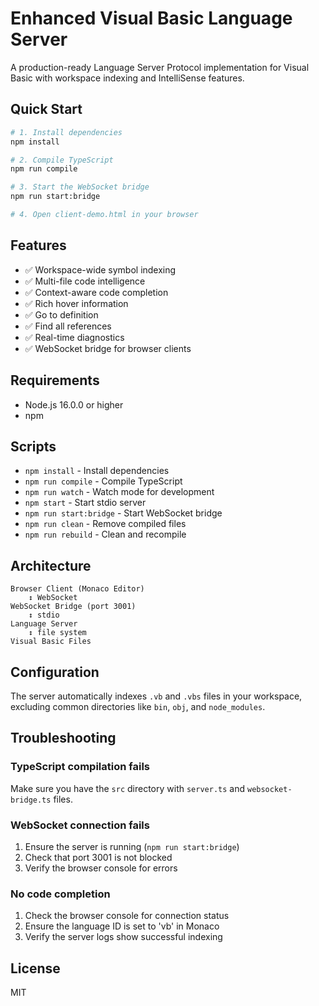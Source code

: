 # Enhanced Visual Basic Language Server

A production-ready Language Server Protocol implementation for Visual Basic with workspace indexing and IntelliSense features.

## Quick Start

```bash
# 1. Install dependencies
npm install

# 2. Compile TypeScript
npm run compile

# 3. Start the WebSocket bridge
npm run start:bridge

# 4. Open client-demo.html in your browser
```

## Features

- ✅ Workspace-wide symbol indexing
- ✅ Multi-file code intelligence
- ✅ Context-aware code completion
- ✅ Rich hover information
- ✅ Go to definition
- ✅ Find all references
- ✅ Real-time diagnostics
- ✅ WebSocket bridge for browser clients

## Requirements

- Node.js 16.0.0 or higher
- npm

## Scripts

- `npm install` - Install dependencies
- `npm run compile` - Compile TypeScript
- `npm run watch` - Watch mode for development
- `npm start` - Start stdio server
- `npm run start:bridge` - Start WebSocket bridge
- `npm run clean` - Remove compiled files
- `npm run rebuild` - Clean and recompile

## Architecture

```
Browser Client (Monaco Editor)
    ↕ WebSocket
WebSocket Bridge (port 3001)
    ↕ stdio
Language Server
    ↕ file system
Visual Basic Files
```

## Configuration

The server automatically indexes `.vb` and `.vbs` files in your workspace, excluding common directories like `bin`, `obj`, and `node_modules`.

## Troubleshooting

### TypeScript compilation fails

Make sure you have the `src` directory with `server.ts` and `websocket-bridge.ts` files.

### WebSocket connection fails

1. Ensure the server is running (`npm run start:bridge`)
2. Check that port 3001 is not blocked
3. Verify the browser console for errors

### No code completion

1. Check the browser console for connection status
2. Ensure the language ID is set to 'vb' in Monaco
3. Verify the server logs show successful indexing

## License

MIT
